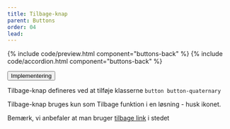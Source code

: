 ```yaml
---
title: Tilbage-knap
parent: Buttons
order: 04
lead: 
---
```

{% include code/preview.html component="buttons-back" %}
{% include code/accordion.html component="buttons-back" %}
<div class="accordion accordion-bordered">
  <button class="button-unstyled accordion-button"
    aria-expanded="false" aria-controls="code-documentation">
    Implementering
  </button>
  <div id="code-documentation" class="accordion-content">
      <p>Tilbage-knap defineres ved at tilføje klasserne <code>button button-quaternary</code></p>
      <p>Tilbage-knap bruges kun som Tilbage funktion i en løsning - husk ikonet.</p>
      <p>Bemærk, vi anbefaler at man bruger <a href="/komponenter/tilbage-link/">tilbage link</a> i stedet</p>
  </div>
</div>
